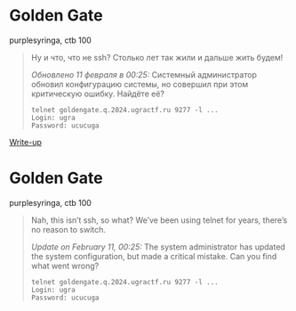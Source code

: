 # Golden Gate

purplesyringa, ctb 100

> Ну и что, что не ssh? Столько лет так жили и дальше жить будем! 
> 
> *Обновлено 11 февраля в 00:25:* Системный администратор обновил конфигурацию системы, но совершил при этом критическую ошибку. Найдёте её?
>
> ```
> telnet goldengate.q.2024.ugractf.ru 9277 -l ...
> Login: ugra
> Password: ucucuga
> ```

[Write-up](WRITEUP.md)

# Golden Gate

purplesyringa, ctb 100

> Nah, this isn’t ssh, so what? We’ve been using telnet for years, there’s no reason to switch.
> 
> *Update on February 11, 00:25:* The system administrator has updated the system configuration, but made a critical mistake. Can you find what went wrong?
>
> ```
> telnet goldengate.q.2024.ugractf.ru 9277 -l ...
> Login: ugra
> Password: ucucuga
> ```
